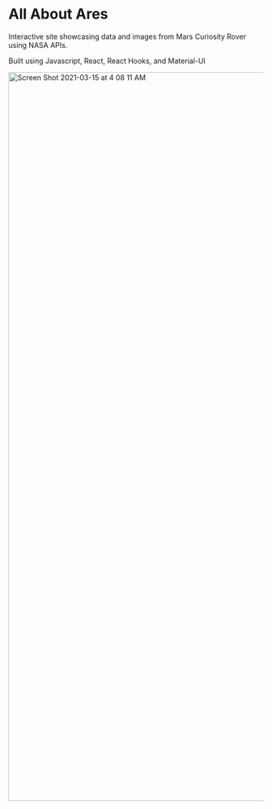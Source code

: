 # All About Ares

Interactive site showcasing data and images from Mars Curiosity Rover using NASA APIs.

Built using Javascript, React, React Hooks, and Material-UI

<img width="1440" alt="Screen Shot 2021-03-15 at 4 08 11 AM" src="https://user-images.githubusercontent.com/61565989/111122230-1f0abd80-8544-11eb-9b2c-7454b730a479.png">
